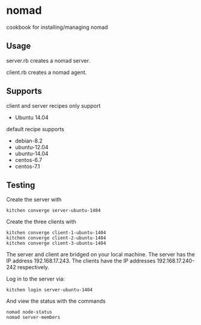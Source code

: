 # nomad

cookbook for installing/managing nomad

## Usage

server.rb creates a nomad server.

client.rb creates a nomad agent.

## Supports

client and server recipes only support 

 * Ubuntu 14.04

default recipe supports

 * debian-8.2
 * ubuntu-12.04
 * ubuntu-14.04
 * centos-6.7
 * centos-7.1


## Testing
Create the server with

```
kitchen converge server-ubuntu-1404
```

Create the three clients with

```
kitchen converge client-1-ubuntu-1404
kitchen converge client-2-ubuntu-1404
kitchen converge client-3-ubuntu-1404

```

The server and client are bridged on your local machine.  The server has the IP address 192.168.17.243.  The clients have the IP addresses 192.168.17.240-242 respectively.  

Log in to the server via:

```
kitchen login server-ubuntu-1404
```

And view the status with the commands

```
nomad node-status
nomad server-members
```
